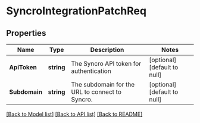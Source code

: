 # SyncroIntegrationPatchReq

## Properties
Name | Type | Description | Notes
------------ | ------------- | ------------- | -------------
**ApiToken** | **string** | The Syncro API token for authentication | [optional] [default to null]
**Subdomain** | **string** | The subdomain for the URL to connect to Syncro. | [optional] [default to null]

[[Back to Model list]](../README.md#documentation-for-models) [[Back to API list]](../README.md#documentation-for-api-endpoints) [[Back to README]](../README.md)


